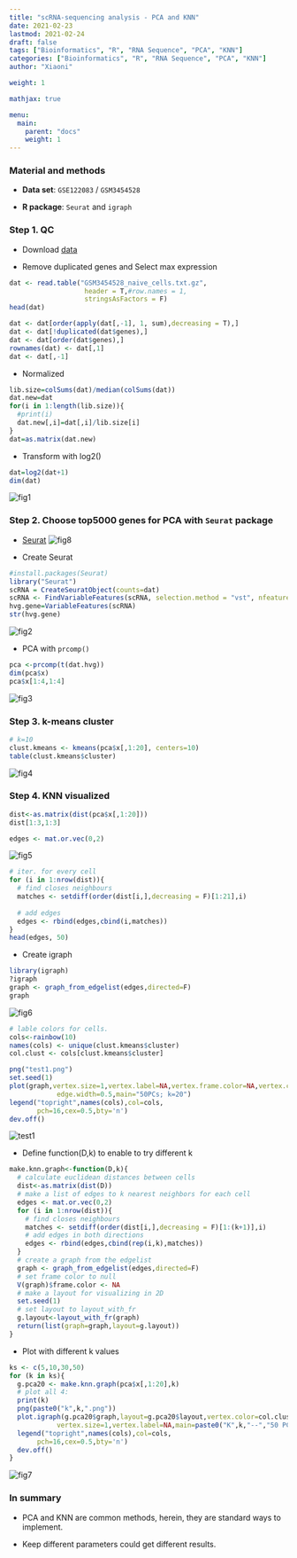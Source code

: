 ```yaml
---
title: "scRNA-sequencing analysis - PCA and KNN"
date: 2021-02-23
lastmod: 2021-02-24
draft: false
tags: ["Bioinformatics", "R", "RNA Sequence", "PCA", "KNN"]
categories: ["Bioinformatics", "R", "RNA Sequence", "PCA", "KNN"]
author: "Xiaoni"

weight: 1

mathjax: true

menu:
  main:
    parent: "docs"
    weight: 1
---
```




<!--more-->

### Material and methods

- **Data set**: `GSE122083` / `GSM3454528`

- **R package**: `Seurat` and `igraph`

### Step 1. QC

- Download [data](https://www.ncbi.nlm.nih.gov/geo/download/?acc=GSM3454528&format=file&file=GSM3454528%5Fnaive%5Fcells%2Etxt%2Egz)

- Remove duplicated genes and Select max expression

```R
dat <- read.table("GSM3454528_naive_cells.txt.gz",
                   header = T,#row.names = 1,
                   stringsAsFactors = F)
head(dat)

dat <- dat[order(apply(dat[,-1], 1, sum),decreasing = T),]
dat <- dat[!duplicated(dat$genes),]
dat <- dat[order(dat$genes),]
rownames(dat) <- dat[,1]
dat <- dat[,-1]
```

- Normalized

```R
lib.size=colSums(dat)/median(colSums(dat))
dat.new=dat
for(i in 1:length(lib.size)){
  #print(i)
  dat.new[,i]=dat[,i]/lib.size[i]
}
dat=as.matrix(dat.new)
```

- Transform with log2()

```R
dat=log2(dat+1)
dim(dat)
```

  ![fig1](fig1.png)

### Step 2. Choose top5000 genes for PCA with `Seurat` package

- [Seurat](https://satijalab.org/seurat/index.html)
  ![fig8](fig8.png)

- Create Seurat

```R
#install.packages(Seurat)
library("Seurat")
scRNA = CreateSeuratObject(counts=dat)
scRNA <- FindVariableFeatures(scRNA, selection.method = "vst", nfeatures = 5000) 
hvg.gene=VariableFeatures(scRNA)
str(hvg.gene)
```

  ![fig2](fig2.png)

- PCA with `prcomp()`

```R
pca <-prcomp(t(dat.hvg))
dim(pca$x)
pca$x[1:4,1:4]
```

  ![fig3](fig3.png)

### Step 3. k-means cluster

```R
# k=10
clust.kmeans <- kmeans(pca$x[,1:20], centers=10)
table(clust.kmeans$cluster)
```

  ![fig4](fig4.png)

### Step 4. KNN visualized

```R
dist<-as.matrix(dist(pca$x[,1:20]))
dist[1:3,1:3]

edges <- mat.or.vec(0,2)
```

  ![fig5](fig5.png)

```R
# iter. for every cell
for (i in 1:nrow(dist)){
  # find closes neighbours
  matches <- setdiff(order(dist[i,],decreasing = F)[1:21],i) 
  
  # add edges
  edges <- rbind(edges,cbind(i,matches))  
}
head(edges, 50)
```

- Create igraph

```R
library(igraph)
?igraph
graph <- graph_from_edgelist(edges,directed=F)
graph
```

  ![fig6](fig6.png)

```R
# lable colors for cells.
cols<-rainbow(10)
names(cols) <- unique(clust.kmeans$cluster)
col.clust <- cols[clust.kmeans$cluster]

png("test1.png")
set.seed(1)
plot(graph,vertex.size=1,vertex.label=NA,vertex.frame.color=NA,vertex.color=col.clust,
            edge.width=0.5,main="50PCs; k=20")
legend("topright",names(cols),col=cols,
       pch=16,cex=0.5,bty='n')
dev.off()
```

  ![test1](test1.png)


- Define function(D,k) to enable to try different k

```R
make.knn.graph<-function(D,k){
  # calculate euclidean distances between cells
  dist<-as.matrix(dist(D))
  # make a list of edges to k nearest neighbors for each cell
  edges <- mat.or.vec(0,2)
  for (i in 1:nrow(dist)){
    # find closes neighbours
    matches <- setdiff(order(dist[i,],decreasing = F)[1:(k+1)],i)
    # add edges in both directions
    edges <- rbind(edges,cbind(rep(i,k),matches))  
  }
  # create a graph from the edgelist
  graph <- graph_from_edgelist(edges,directed=F)
  # set frame color to null
  V(graph)$frame.color <- NA
  # make a layout for visualizing in 2D
  set.seed(1)
  # set layout to layout_with_fr
  g.layout<-layout_with_fr(graph)
  return(list(graph=graph,layout=g.layout))        
}
```

- Plot with different k values

```R
ks <- c(5,10,30,50)
for (k in ks){
  g.pca20 <- make.knn.graph(pca$x[,1:20],k)
  # plot all 4:
  print(k)
  png(paste0("k",k,".png"))
  plot.igraph(g.pca20$graph,layout=g.pca20$layout,vertex.color=col.clust,
            vertex.size=1,vertex.label=NA,main=paste0("K",k,"--","50 PCs"))
  legend("topright",names(cols),col=cols,
       pch=16,cex=0.5,bty='n')
  dev.off()
}
```

  ![fig7](fig7.png)


### In summary

- PCA and KNN are common methods, herein, they are standard ways to implement.

- Keep different parameters could get different results.

